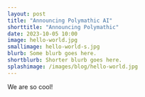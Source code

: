 ```yaml
---
layout: post
title: "Announcing Polymathic AI"
shorttitle: "Announcing Polymathic"
date: 2023-10-05 10:00
image: hello-world.jpg
smallimage: hello-world-s.jpg
blurb: Some blurb goes here.
shortblurb: Shorter blurb goes here.
splashimage: /images/blog/hello-world.jpg
---
```


We are so cool!